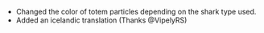 - Changed the color of totem particles depending on the shark type used.
- Added an icelandic translation (Thanks @VipelyRS)